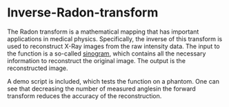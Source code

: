 # Inverse-Radon-transform
The Radon transform is a mathematical mapping that has important applications in medical physics. Specifically, the inverse of this transform is used to reconstruct X-Ray images from the raw intensity data. The input to the function is a so-called [sinogram](https://en.wikipedia.org/wiki/Radon_transform), which contains all the necessary information to reconstruct the original image. The output is the reconstructed image.

A demo script is included, which tests the function on a phantom. One can see that decreasing the number of measured anglesin the forward transform reduces the accuracy of the reconstruction.
